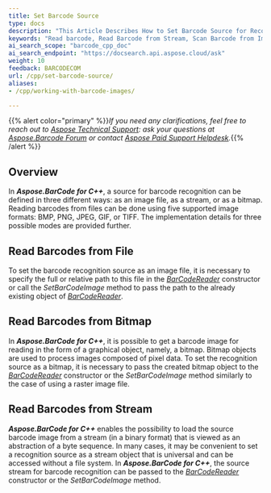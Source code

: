 ```yaml
---
title: Set Barcode Source
type: docs
description: "This Article Describes How to Set Barcode Source for Recognition"
keywords: "Read barcode, Read Barcode from Stream, Scan Barcode from Image, Many Barcodes in One Image, Read PDF417 Barcode, Barcode in WPF Project, Aspose.BarCode, Read Barcode C#"
ai_search_scope: "barcode_cpp_doc"
ai_search_endpoint: "https://docsearch.api.aspose.cloud/ask"
weight: 10
feedback: BARCODECOM
url: /cpp/set-barcode-source/
aliases:
- /cpp/working-with-barcode-images/

---
```


{{% alert color="primary" %}}*If you need any clarifications, feel free to reach out to [Aspose Technical Support](/barcode/cpp/technical-support/): ask your questions at [Aspose.Barcode Forum](https://forum.aspose.com/c/barcode/13) or contact [Aspose Paid Support Helpdesk](https://helpdesk.aspose.com/).*{{% /alert %}}

## **Overview**

In ***Aspose.BarCode for C++***, a source for barcode recognition can be defined in three different ways: as an image file, as a stream, or as a bitmap. Reading barcodes from files can be done using five supported image formats: BMP, PNG, JPEG, GIF, or TIFF. The implementation details for three possible modes are provided further. 

## **Read Barcodes from File**
To set the barcode recognition source as an image file, it is necessary to specify the full or relative path to this file in the [*BarCodeReader*](https://reference.aspose.com/barcode/cpp/class/aspose.bar_code.bar_code_recognition.bar_code_reader/) constructor or call the *SetBarCodeImage* method to pass the path to the already existing object of [*BarCodeReader*](https://reference.aspose.com/barcode/cpp/class/aspose.bar_code.bar_code_recognition.bar_code_reader/).  
  

## **Read Barcodes from Bitmap**
In ***Aspose.BarCode for C++***, it is possible to get a barcode image for reading in the form of a graphical object, namely, a bitmap. Bitmap objects are used to process images composed of pixel data. To set the recognition source as a bitmap, it is necessary to pass the created bitmap object to the [*BarCodeReader*](https://reference.aspose.com/barcode/cpp/class/aspose.bar_code.bar_code_recognition.bar_code_reader/) constructor or the *SetBarCodeImage* method similarly to the case of using a raster image file.
  


## **Read Barcodes from Stream**
***Aspose.BarCode for C++*** enables the possibility to load the source barcode image from a stream (in a binary format) that is viewed as an abstraction of a byte sequence. In many cases, it may be convenient to set a recognition source as a stream object that is universal and can be accessed without a file system. In ***Aspose.BarCode for C++***, the source stream for barcode recognition can be passed to the [*BarCodeReader*](https://reference.aspose.com/barcode/cpp/class/aspose.bar_code.bar_code_recognition.bar_code_reader/) constructor or the *SetBarCodeImage* method.
  
